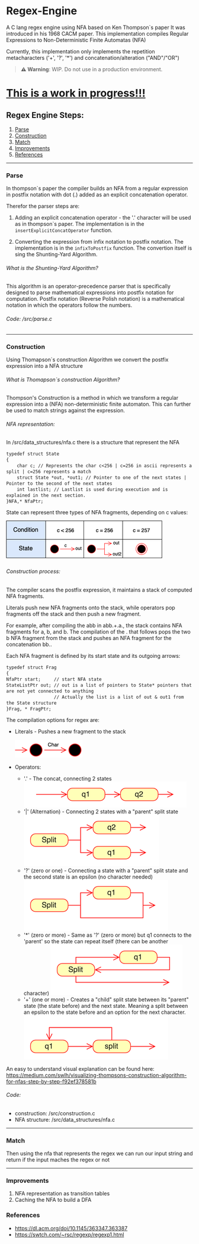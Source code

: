 # Regex-Engine
A C lang regex engine using NFA based on Ken Thompson`s paper
It was introduced in his 1968 CACM paper.
This implementation compiles Regular Expressions to Non-Deterministic Finite Automatas (NFA)

Currently, this implementation only implements the repetition metacharacters ('+', '?', '*') and concatenation/alteration ("AND"/"OR")
> **:warning: Warning**: WIP. Do not use in a production environment.

# <ins>This is a work in progress!!!





## Regex Engine Steps:

1. [Parse](#parse)
2. [Construction](#construction)
3. [Match](#match)
4. [Improvements](#improvements)
5. [References](#references)

--------


### Parse
In thompson`s paper the compiler builds an NFA from a regular expression in postfix notation with dot (.) added as an explicit concatenation operator.

Therefor the parser steps are:
1. Adding an explicit concatenation operator - the '.' character will be used as in thompson\`s paper. The implementation is in the `insertExplicitConcatOperator` function.


2. Converting the expression from infix notation to postfix notation. The implementation is in the `infixToPostfix` function.
The convertion itself is sing the Shunting-Yard Algorithm.

###### What is the Shunting-Yard Algorithm?
This algorithm is an operator-precedence parser that is specifically designed to parse mathematical expressions into postfix notation for computation. Postfix notation (Reverse Polish notation) is a mathematical notation in which the operators follow the numbers.

######  Code: /src/parse.c

---------------------------------


### Construction
Using Thomapson`s construction Algorithm we convert the postfix expression into a NFA structure

###### What is Thomapson`s construction Algorithm?

Thompson's Construction is a method in which we transform a regular expression
into a (NFA) non-deterministic finite automaton.
This can further be used to match strings against the expression.

###### NFA representation:
In /src/data_structures/nfa.c there is a structure that represent the NFA
```angular2html
typedef struct State
{
    char c; // Represents the char c<256 | c=256 in ascii represents a split | c=256 represents a match
    struct State *out, *out1; // Pointer to one of the next states | Pointer to the second of the next states
    int lastlist; // Lastlist is used during execution and is explained in the next section.
}NFA,* NfaPtr;
```

State can represent three types of NFA fragments, depending on c values:

![State Types Photo](relative%20path/../Images/StateStatus.png?raw=true "State Status")

###### Construction process:

The compiler scans the postfix expression, it maintains a stack of computed NFA fragments.

Literals push new NFA fragments onto the stack, while operators pop fragments off the stack and then push a new fragment.

For example, after compiling the abb in abb.+.a., the stack contains NFA fragments for a, b, and b. The compilation of the . that follows pops the two b NFA fragment from the stack and pushes an NFA fragment for the concatenation bb..

Each NFA fragment is defined by its start state and its outgoing arrows:
```angular2html
typedef struct Frag
{
NfaPtr start;     // start NFA state
StateListPtr out; // out is a list of pointers to State* pointers that are not yet connected to anything
                  // Actually the list is a list of out & out1 from the State structure
}Frag, * FragPtr;
```

The compilation options for regex are:
* Literals - Pushes a new fragment to the stack

    ![literals.png](Images/compiler/literals.png)

* Operators:
  * '.' - The concat, connecting 2 states
    ![concatOperator.png](Images/compiler/concatOperator.png)
  * '|' (Alternation) - Connecting 2 states with a "parent" split state
    ![alternationOperator.png](Images/compiler/alternationOperator.png)
  * '?' (zero or one) - Connecting a state with a "parent"  split state and the second state is an epsilon (no character needed)
    ![zeroOrOneOperator.png](Images/compiler/zeroOrOneOperator.png)
  * '*' (zero or more) - Same as '?' (zero or more) but q1 connects to the 'parent' so the state can repeat itself (there can be another character)
    ![zeroOrMoreOperator.png](Images/compiler/zeroOrMoreOperator.png)
  * '+' (one or more) - Creates a "child" split state between its "parent" state (the state before) and the next state. Meaning a split between an epsilon to the state before and an option for the next character.
    ![oneOrMoreOperator.png](Images/compiler/oneOrMoreOperator.png)

An easy to understand visual explanation can be found here: https://medium.com/swlh/visualizing-thompsons-construction-algorithm-for-nfas-step-by-step-f92ef378581b

###### Code:
* construction: /src/construction.c
* NFA structure: /src/data_structures/nfa.c

----------

### Match
Then using the nfa that represents the regex we can run our input string and return if the input maches the regex or not


----------------

### Improvements
1. NFA representation as transition tables
2. Caching the NFA to build a DFA


### References
* https://dl.acm.org/doi/10.1145/363347.363387
* https://swtch.com/~rsc/regexp/regexp1.html